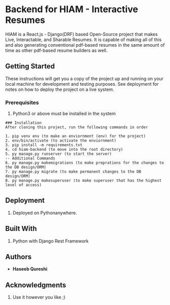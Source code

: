 # Backend for HIAM - Interactive Resumes

HIAM is a React.js - Django(DRF) based Open-Source project that makes Live, Interactable, and Sharable Resumes. It is capable of making all of this and also generating conventional pdf-based resumes in the same amount of time as other pdf-based resume builders as well.

## Getting Started

These instructions will get you a copy of the project up and running on your local machine for development and testing purposes. See deployment for notes on how to deploy the project on a live system.

### Prerequisites

1. Python3 or above must be installed in the system

```
### Installation
After cloning this project, run the following commands in order

1. pip venv env (to make an enviornment (env) for the project)
2. env/bin/activate (to activate the enviornment)
3. pip install -m requirements.txt
4. cd hiam-backend (to move into the root directory)
5. py manage.py runserver (to start the server)
-- Additional Commands
6. py manage.py makemigrations (to make preprations for the changes to the DB design/ORM)
7. py manage.py migrate (to make permanent changes to the DB design/ORM)
8. py manage.py makesuperuser (to make superuser that has the highest level of access)

```

## Deployment

1. Deployed on Pythonanywhere.

## Built With

1. Python with Django Rest Framework


## Authors

* **Haseeb Qureshi**

## Acknowledgments

1. Use it however you like ;)
